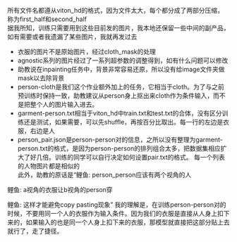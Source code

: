 所有文件名都遵从viton_hd的格式，因为文件太大，每个都分成了两部分压缩，称为first_half和second_half  
据我所知，训练只需要用到这些目前发的图片，我本地还保留一些中间的副产品，如有需要或者我遗漏了某些图片，我就再发过去  
- 衣服的图片不是原始图片，经过cloth_mask的处理
- agnostic系列的图片经过了一系列超参数的调整得到，如有什么问题可以修改
- 助教说在inpainting任务中，背景非常容易还原，所以没有给image文件夹做mask以去除背景
- person-cloth是我们这个作业额外加上的任务，它相当于cloth。为了与之前预训练时保持一致，助教建议从person身上抠出来cloth作为条件输入，而不是把整个人的图片输入进去。
- garment-person.txt相当于viton_hd中train.txt和test.txt的合体，没有区分训练还是测试，如果需要，可以先shuffle，再按百分比取出。每一行的左边是衣服，右边是人
- person_pair.json是person-person对的信息，之所以没有整理为garment-person.txt的格式，是因为person-person的排列组合太多，把数据集相应扩大了好几倍。训练的同学可以自行决定如何设置pair.txt的格式。
每一个列表的人物图片都是相似的  
此外，助教的原话是“鲤鱼:
person_person应该有两个视角的人

鲤鱼:
a视角的衣服让b视角的person穿

鲤鱼:
这样才能避免copy pasting现象”
我的理解是，在训练person-person对的时候，不要用同一个人的衣服作为输入条件。因为我们的衣服是直接从人身上扣下来的，如果输入的也是同一个人身上扣下来的衣服，那模型就直接把这部分贴上去就行了，走了捷径。

